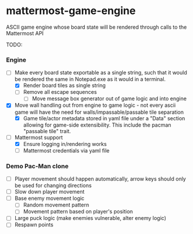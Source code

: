 # mattermost-game-engine
ASCII game engine whose board state will be rendered through calls to the Mattermost API

TODO:
### Engine
- [ ] Make every board state exportable as a single string, such that it would be rendered the same in Notepad.exe as it would in a terminal.
  - [x] Render board tiles as single string
  - [ ] Remove all escape sequences
    - [ ] Move message box generator out of game logic and into engine
- [x] Move wall handling out from engine to game logic - not every ascii game will have the need for walls/impassable/passable tile separation
  - [x] Game tile/actor metadata stored in yaml file under a "Data" section allowing for game-side extensibility. This include the pacman "passable tile" trait.
- [ ] Mattermost support
  - [x] Ensure logging in/rendering works
  - [ ] Mattermost credentials via yaml file

###  Demo Pac-Man clone
- [ ] Player movement should happen automatically, arrow keys should only be used for changing directions
- [ ] Slow down player movement
- [ ] Base enemy movement logic
  - [ ] Random movement pattern
  - [ ] Movement pattern based on player's position
- [ ] Large puck logic (make enemies vulnerable, alter enemy logic)
- [ ] Respawn points
